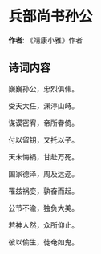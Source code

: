 # 兵部尚书孙公

**作者**: 《靖康小雅》作者

## 诗词内容

巍巍孙公，忠烈俱伟。

受天大任，渊渟山峙。

谋谟密宥，帝所眷倚。

付以留钥，又托以子。

天未悔祸，甘赴万死。

国家德泽，周及远迩。

罹兹祸变，孰奋而起。

公节不渝，独负大美。

若神人然，众所仰止。

彼以偷生，徒奄如鬼。

